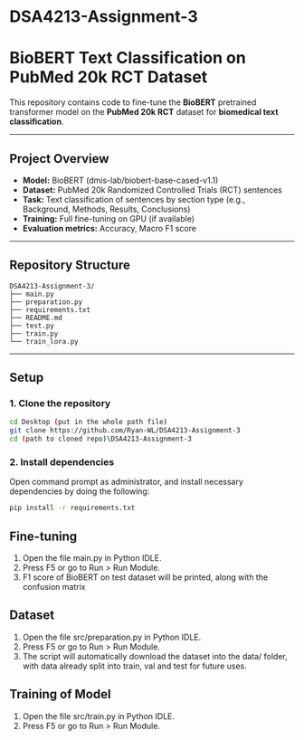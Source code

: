 # DSA4213-Assignment-3

# BioBERT Text Classification on PubMed 20k RCT Dataset

This repository contains code to fine-tune the **BioBERT** pretrained transformer model on the **PubMed 20k RCT** dataset for **biomedical text classification**.

---

## Project Overview

- **Model:** BioBERT (dmis-lab/biobert-base-cased-v1.1)
- **Dataset:** PubMed 20k Randomized Controlled Trials (RCT) sentences
- **Task:** Text classification of sentences by section type (e.g., Background, Methods, Results, Conclusions)
- **Training:** Full fine-tuning on GPU (if available)
- **Evaluation metrics:** Accuracy, Macro F1 score

---

## Repository Structure
``` shell
DSA4213-Assignment-3/
├── main.py
├── preparation.py
├── requirements.txt
├── README.md
├── test.py
├── train.py
└── train_lora.py
```

---

## Setup

### 1. Clone the repository

```bash
cd Desktop (put in the whole path file)
git clone https://github.com/Ryan-WL/DSA4213-Assignment-3
cd (path to cloned repo)\DSA4213-Assignment-3
```
### 2. Install dependencies
Open command prompt as administrator, and install necessary dependencies by doing the following:
```bash
pip install -r requirements.txt
```
## Fine-tuning
1. Open the file main.py in Python IDLE.
2. Press F5 or go to Run > Run Module.
3. F1 score of BioBERT on test dataset will be printed, along with the confusion matrix

## Dataset
1. Open the file src/preparation.py in Python IDLE.
2. Press F5 or go to Run > Run Module.
3. The script will automatically download the dataset into the data/ folder, with data already split into train, val and test for future uses.

## Training of Model
1. Open the file src/train.py in Python IDLE.
2. Press F5 or go to Run > Run Module.
